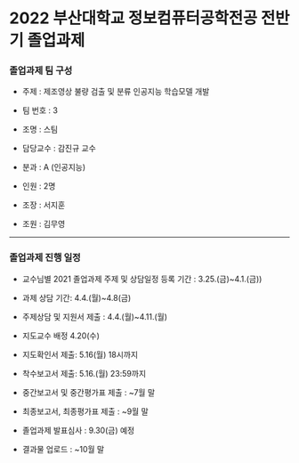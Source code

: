 # 2022 부산대학교 정보컴퓨터공학전공 전반기 졸업과제
### 졸업과제 팀 구성
+ 주제 : 제조영상 불량 검출 및 분류 인공지능 학습모델 개발

+ 팀 번호 : 3 

+ 조명 : 스팀 

+ 담당교수 : 감진규 교수 

+ 분과 : A (인공지능) 

+ 인원 : 2명

+ 조장 : 서지훈

+ 조원 : 김무영

---

### 졸업과제 진행 일정
+ 교수님별 2021 졸업과제 주제 및 상담일정 등록 기간 : 3.25.(금)~4.1.(금))

+ 과제 상담 기간: 4.4.(월)~4.8(금)  

+ 주제상담 및 지원서 제출 : 4.4.(월)~4.11.(월) 

+ 지도교수 배정 4.20(수)

+ 지도확인서 제출: 5.16(월) 18시까지

+ 착수보고서 제출: 5.16.(월) 23:59까지
   
+ 중간보고서 및 중간평가표 제출 : ~7월 말

+ 최종보고서, 최종평가표 제출 : ~9월 말

+ 졸업과제 발표심사 : 9.30(금) 예정

+ 결과물 업로드 : ~10월 말